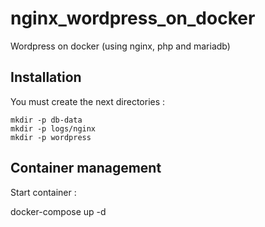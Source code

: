 # nginx_wordpress_on_docker
Wordpress on docker (using nginx, php and mariadb)

## Installation

You must create the next directories :

    mkdir -p db-data
    mkdir -p logs/nginx
    mkdir -p wordpress
    
## Container management

Start container :
   
   docker-compose up -d
   
